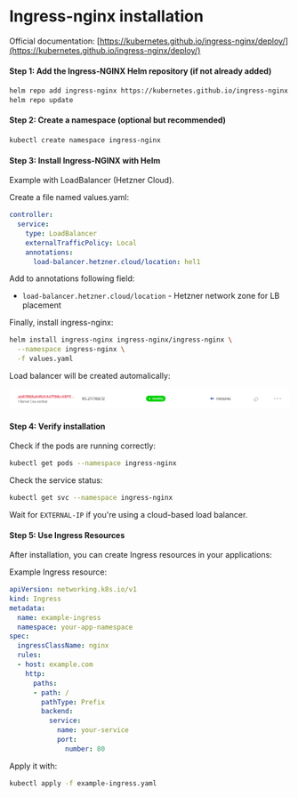 # Ingress-nginx installation

Official documentation: [https://kubernetes.github.io/ingress-nginx/deploy/](https://kubernetes.github.io/ingress-nginx/deploy/)

#### Step 1: Add the Ingress-NGINX Helm repository (if not already added)

```bash
helm repo add ingress-nginx https://kubernetes.github.io/ingress-nginx
helm repo update
```

#### Step 2: Create a namespace (optional but recommended)

```bash
kubectl create namespace ingress-nginx
```

#### Step 3: Install Ingress-NGINX with Helm

Example with LoadBalancer (Hetzner Cloud).

Create a file named values.yaml:

```yaml
controller:
  service:
    type: LoadBalancer
    externalTrafficPolicy: Local
    annotations:
      load-balancer.hetzner.cloud/location: hel1
```

Add to annotations following field:
* ```load-balancer.hetzner.cloud/location``` - Hetzner network zone for LB placement

Finally, install ingress-nginx:

```bash
helm install ingress-nginx ingress-nginx/ingress-nginx \
  --namespace ingress-nginx \
  -f values.yaml
```

Load balancer will be created automalically:

![security](img/hetzner-lb.png)

#### Step 4: Verify installation

Check if the pods are running correctly:

```bash
kubectl get pods --namespace ingress-nginx
```

Check the service status:

```bash
kubectl get svc --namespace ingress-nginx
```

Wait for ```EXTERNAL-IP``` if you're using a cloud-based load balancer.

#### Step 5: Use Ingress Resources

After installation, you can create Ingress resources in your applications:

Example Ingress resource:

```yaml
apiVersion: networking.k8s.io/v1
kind: Ingress
metadata:
  name: example-ingress
  namespace: your-app-namespace
spec:
  ingressClassName: nginx
  rules:
  - host: example.com
    http:
      paths:
      - path: /
        pathType: Prefix
        backend:
          service:
            name: your-service
            port:
              number: 80
```

Apply it with:

```bash
kubectl apply -f example-ingress.yaml
```
